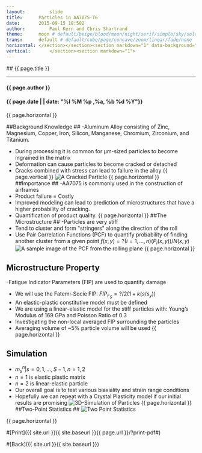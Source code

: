 ```yaml
---
layout:     	slide
title:     	Particles in AA7075-T6
date:      	2015-09-15 18:502
author:     	Paul Kern and Chris Shartrand
theme:		moon # default/beige/blood/moon/night/serif/simple/sky/solarized
trans:		default # default/cube/page/concave/zoom/linear/fade/none
horizontal:	</section></section><section markdown="1" data-background="http://ahmetcecen.github.io/project-pages/img/slidebackground.png"><section markdown="1">
vertical:		</section><section markdown="1">
---
```

<section markdown="1" data-background="http://ahmetcecen.github.io/project-pages/img/slidebackground.png"><section markdown="1">
## {{ page.title }}

<hr>

#### {{ page.author }}

#### {{ page.date | | date: "%I %M %p ,%a, %b %d %Y"}}

{{ page.horizontal }}
<!-- Start Writing Below in Markdown -->
##Background Knowledge ##
-Aluminum Alloy consisting of Zinc, Magnesium, Copper, Iron, Silicon, Manganese, Chromium, Zirconium, and Titanium.
 - During processing it is common for µm-sized particles to become ingrained in the matrix
 - Deformation can cause particles to become cracked or detached
 - Cracks combined with stress can lead to failure in the alloy
{{ page.vertical }}
![A Cracked Particle](/MIC-AL7075-PARTICLES/img/crackedParticle.png)
{{ page.horizontal }}
##Importance ## 
-AA7075 is commonly used in the construction of airframes
 - Product failure = Costly
 - Improved modeling can lead to prediction of microstructures that have a higher probability of cracking.
 - Quantification of product quality.
{{ page.horizontal }}
##The Microstructure ##
-Particles are very stiff
 - Tend to cluster and form "stringers" along the direction of the roll
 - Use Pair Correlation Functions (PCF) to quantify probability of finding another cluster from a given point $f(x,y)=?(i=1,...,n)(P_i (x,y))/N(x,y)$ 
![A sample image of the PCF from the rolling plane](/MIC-AL7075-PARTICLES/img/pcf.png)
{{ page.horizontal }}
## Microstructure Property ##
-Fatigue Indicator Parameters (FIP) are used to quantify damage
 - We will use the Fatemi-Socie FIP: $FIP_F_S=?/2 (1+k(s/s_y ))$
 - An elastic-plastic constitutive model must be defined
 - We are using a linear-elastic model for the stiff particles with: Young’s Modulus of 169 GPa and Poisson Ratio of 0.3
 - Investigating the non-local averaged FIP surrounding the particles
 - Averaging volume of ~5% particle volume will be used
{{ page.horizontal }}
## Simulation ##
 - ${m_s^n |s=0,1,…,S-1,n=1,2}$
 - $n=1$ is elastic plastic matrix
 - $n=2$ is linear-elastic particle
 - Our overall goal is to test various biaxiality and strain range conditions
 - Hopefully we can repeat with a Crystal Plasticity model if our initial results are promising 
![3D-Simulation of Particles](/MIC-AL7075-PARTICLES/img/Presentation%20Images/Particles_D3D.png)
{{ page.horizontal }}
##Two-Point Statistics ##
![Two Point Statistics](/MIC-AL7075-PARTICLES/img/Presentation%20Images/2_point.png)



<!-- End Here -->
{{ page.horizontal }}

#[Print]({{ site.url }}{{ site.baseurl }}{{ page.url }}/?print-pdf#)

#[Back]({{ site.url }}{{ site.baseurl }})

</section></section>